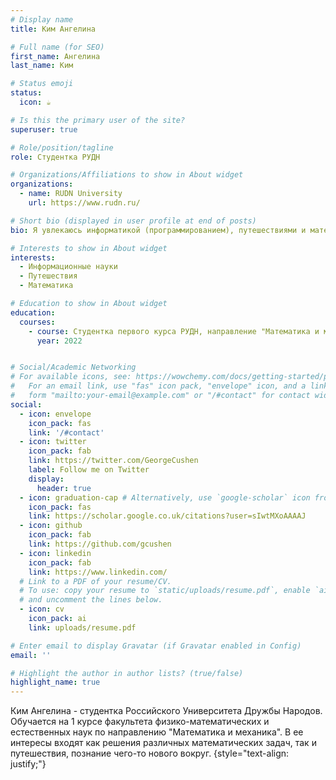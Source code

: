 ```yaml
---
# Display name
title: Ким Ангелина

# Full name (for SEO)
first_name: Ангелина
last_name: Ким

# Status emoji
status:
  icon: ☕️

# Is this the primary user of the site?
superuser: true

# Role/position/tagline
role: Студентка РУДН

# Organizations/Affiliations to show in About widget
organizations:
  - name: RUDN University
    url: https://www.rudn.ru/

# Short bio (displayed in user profile at end of posts)
bio: Я увлекаюсь информатикой (программированием), путешествиями и математикой.

# Interests to show in About widget
interests:
  - Информационные науки
  - Путешествия
  - Математика

# Education to show in About widget
education:
  courses:
    - course: Студентка первого курса РУДН, направление "Математика и механика"
      year: 2022


# Social/Academic Networking
# For available icons, see: https://wowchemy.com/docs/getting-started/page-builder/#icons
#   For an email link, use "fas" icon pack, "envelope" icon, and a link in the
#   form "mailto:your-email@example.com" or "/#contact" for contact widget.
social:
  - icon: envelope
    icon_pack: fas
    link: '/#contact'
  - icon: twitter
    icon_pack: fab
    link: https://twitter.com/GeorgeCushen
    label: Follow me on Twitter
    display:
      header: true
  - icon: graduation-cap # Alternatively, use `google-scholar` icon from `ai` icon pack
    icon_pack: fas
    link: https://scholar.google.co.uk/citations?user=sIwtMXoAAAAJ
  - icon: github
    icon_pack: fab
    link: https://github.com/gcushen
  - icon: linkedin
    icon_pack: fab
    link: https://www.linkedin.com/
  # Link to a PDF of your resume/CV.
  # To use: copy your resume to `static/uploads/resume.pdf`, enable `ai` icons in `params.yaml`,
  # and uncomment the lines below.
  - icon: cv
    icon_pack: ai
    link: uploads/resume.pdf

# Enter email to display Gravatar (if Gravatar enabled in Config)
email: ''

# Highlight the author in author lists? (true/false)
highlight_name: true
---
```


Ким Ангелина - студентка Российского Университета Дружбы Народов. Обучается на 1 курсе факультета физико-математических и естественных наук по направлению "Математика и механика". В ее интересы входят как решения различных математических задач, так и путешествия, познание чего-то нового вокруг.
{style="text-align: justify;"}
